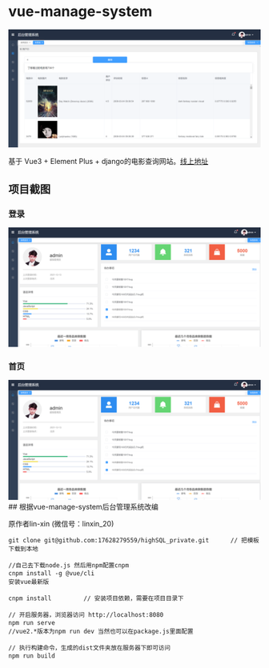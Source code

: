 # vue-manage-system

<a>
    <img src=".\screenshots\1.png" alt="vue">
</a>

基于 Vue3 + Element Plus + django的电影查询网站。[线上地址](https://github.com/17628279559/highSQL_private)

## 项目截图

### 登录
<a>
    <img src=".\screenshots\2.png" alt="vue">
</a>

### 首页

<a>
    <img src=".\screenshots\2.png" alt="vue">
</a>
## 根据vue-manage-system后台管理系统改编

原作者lin-xin (微信号：linxin_20)

```
git clone git@github.com:17628279559/highSQL_private.git      // 把模板下载到本地

//自己去下载node.js 然后用npm配置cnpm 
cnpm install -g @vue/cli
安装vue最新版

cnpm install         // 安装项目依赖，需要在项目目录下

// 开启服务器，浏览器访问 http://localhost:8080
npm run serve
//vue2.*版本为npm run dev 当然也可以在package.js里面配置

// 执行构建命令，生成的dist文件夹放在服务器下即可访问
npm run build
```
